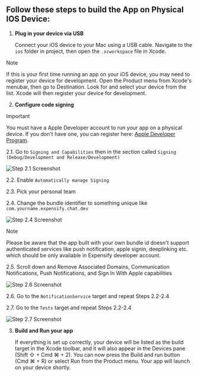 ## Follow these steps to build the App on Physical IOS Device:

1. **Plug in your device via USB**

   Connect your iOS device to your Mac using a USB cable. Navigate to the `ios` folder in project, then open the `.xcworkspace` file in Xcode.  
> [!Note]
>If this is your first time running an app on your iOS device, you may need to register your device for development. Open the Product menu from Xcode's menubar, then go to Destination. Look for and select your device from the list. Xcode will then register your device for development.

2. **Configure code signing**
	 
> [!Important]
> You must have a Apple Developer account to run your app on a physical device. If you don't have one, you can register here: [Apple Developer Program](https://developer.apple.com/).

   2.1. Go to `Signing and Capabilities` then in the section called `Signing (Debug/Development and Release/Development)`
   
   ![Step 2.1 Screenshot](https://github.com/Expensify/App/assets/104348397/4c668612-ab29-4a91-8e2d-a146e2940017)
   
   2.2. Enable `Automatically manage Signing`
   
   2.3. Pick your personal team
   
   2.4. Change the bundle identifier to something unique like `com.yourname.expensify.chat.dev`
   
   ![Step 2.4 Screenshot](https://github.com/Expensify/App/assets/104348397/4ce3f250-4b7c-4e7c-9f1d-09df7bdfc5e0)

> [!Note]
>Please be aware that the app built with your own bundle id doesn't support authenticated services like push notification, apple signin, deeplinking etc. which should be only available in Expensify developer account.
   
   2.5. Scroll down and Remove Associated Domains, Communication Notifications, Push Notifications, and Sign In With Apple capabilities

   ![Step 2.6 Screenshot](https://github.com/Expensify/App/assets/104348397/850d35ac-ca49-4d44-8e3b-0b4ad10509d3)

   2.6. Go to the `NotificationService` target and repeat Steps 2.2-2.4
   
   2.7. Go to the `Tests` target and repeat Steps 2.2-2.4
   
   ![Step 2.7 Screenshot](https://github.com/Expensify/App/assets/104348397/ad9fcc8e-10ad-40ca-9fb5-c67aec5dbdce)

3. **Build and Run your app**

   If everything is set up correctly, your device will be listed as the build target in the Xcode toolbar, and it will also appear in the Devices pane (Shift ⇧ + Cmd ⌘ + 2). You can now press the Build and run button (Cmd ⌘ + R) or select Run from the Product menu. Your app will launch on your device shortly.

